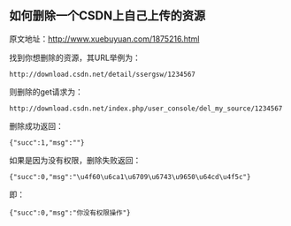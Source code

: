 ## 如何删除一个CSDN上自己上传的资源

原文地址：http://www.xuebuyuan.com/1875216.html



找到你想删除的资源，其URL举例为：

```
http://download.csdn.net/detail/ssergsw/1234567
```

则删除的get请求为：

```
http://download.csdn.net/index.php/user_console/del_my_source/1234567
```

删除成功返回：

```
{"succ":1,"msg":""}
```

如果是因为没有权限，删除失败返回：

```
{"succ":0,"msg":"\u4f60\u6ca1\u6709\u6743\u9650\u64cd\u4f5c"}
```

即：

```
{"succ":0,"msg":"你没有权限操作"}
```


